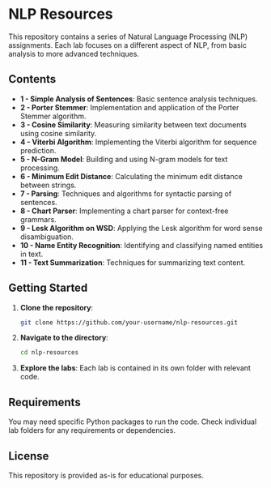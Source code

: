 # NLP Resources

This repository contains a series of Natural Language Processing (NLP) assignments. Each lab focuses on a different aspect of NLP, from basic analysis to more advanced techniques.

## Contents

- **1 - Simple Analysis of Sentences**: Basic sentence analysis techniques.
- **2 - Porter Stemmer**: Implementation and application of the Porter Stemmer algorithm.
- **3 - Cosine Similarity**: Measuring similarity between text documents using cosine similarity.
- **4 - Viterbi Algorithm**: Implementing the Viterbi algorithm for sequence prediction.
- **5 - N-Gram Model**: Building and using N-gram models for text processing.
- **6 - Minimum Edit Distance**: Calculating the minimum edit distance between strings.
- **7 - Parsing**: Techniques and algorithms for syntactic parsing of sentences.
- **8 - Chart Parser**: Implementing a chart parser for context-free grammars.
- **9 - Lesk Algorithm on WSD**: Applying the Lesk algorithm for word sense disambiguation.
- **10 - Name Entity Recognition**: Identifying and classifying named entities in text.
- **11 - Text Summarization**: Techniques for summarizing text content.

## Getting Started

1. **Clone the repository**:
    ```bash
    git clone https://github.com/your-username/nlp-resources.git
    ```

2. **Navigate to the directory**:
    ```bash
    cd nlp-resources
    ```

3. **Explore the labs**: Each lab is contained in its own folder with relevant code.

## Requirements

You may need specific Python packages to run the code. Check individual lab folders for any requirements or dependencies.

## License

This repository is provided as-is for educational purposes.